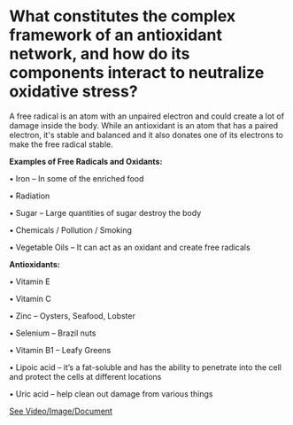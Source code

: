 # What constitutes the complex framework of an antioxidant network, and how do its components interact to neutralize oxidative stress?

A free radical is an atom with an unpaired electron and could create a lot of damage inside the body. While an antioxidant is an atom that has a paired electron, it's stable and balanced and it also donates one of its electrons to make the free radical stable.

**Examples of Free Radicals and Oxidants:**

• Iron – In some of the enriched food

• Radiation

• Sugar – Large quantities of sugar destroy the body

• Chemicals / Pollution / Smoking

• Vegetable Oils – It can act as an oxidant and create free radicals

**Antioxidants:**

• Vitamin E

• Vitamin C

• Zinc – Oysters, Seafood, Lobster

• Selenium – Brazil nuts

• Vitamin B1 – Leafy Greens

• Lipoic acid – it’s a fat-soluble and has the ability to penetrate into the cell and protect the cells at different locations

• Uric acid – help clean out damage from various things

 [See Video/Image/Document](https://hls-player.drberg.com/asset?path=migrated-assets/understanding-the-antioxidant-network-oxidative-stress-free-radicals-drberg)